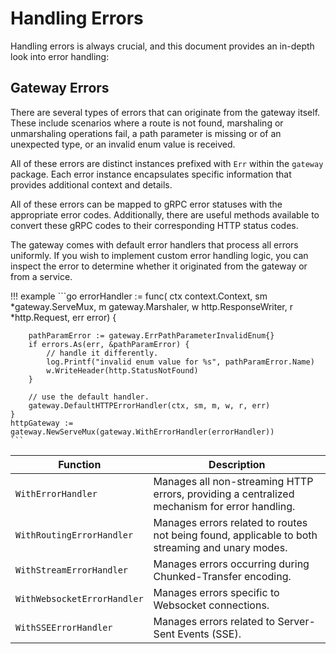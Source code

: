 # Handling Errors

Handling errors is always crucial, and this document provides an in-depth look into error handling:


## Gateway Errors

There are several types of errors that can originate from the gateway itself. These include scenarios where a route is not found, marshaling or unmarshaling operations fail, a path parameter is missing or of an unexpected type, or an invalid enum value is received.

All of these errors are distinct instances prefixed with `Err` within the `gateway` package. Each error instance encapsulates specific information that provides additional context and details.

All of these errors can be mapped to gRPC error statuses with the appropriate error codes. Additionally, there are useful methods available to convert these gRPC codes to their corresponding HTTP status codes.

The gateway comes with default error handlers that process all errors uniformly. If you wish to implement custom error handling logic, you can inspect the error to determine whether it originated from the gateway or from a service.


!!! example
    ```go
  	errorHandler := func(
  		ctx context.Context,
  		sm *gateway.ServeMux,
  		m gateway.Marshaler,
  		w http.ResponseWriter,
  		r *http.Request,
  		err error) {

  		pathParamError := gateway.ErrPathParameterInvalidEnum{}
  		if errors.As(err, &pathParamError) {
  			// handle it differently.
  			log.Printf("invalid enum value for %s", pathParamError.Name)
  			w.WriteHeader(http.StatusNotFound)
  		}

  		// use the default handler.
  		gateway.DefaultHTTPErrorHandler(ctx, sm, m, w, r, err)
  	}
  	httpGateway := gateway.NewServeMux(gateway.WithErrorHandler(errorHandler))
    ```


| Function | Description |
| --- | --- |
| `WithErrorHandler` | Manages all non-streaming HTTP errors, providing a centralized mechanism for error handling. |
| `WithRoutingErrorHandler` | Manages errors related to routes not being found, applicable to both streaming and unary modes. |
| `WithStreamErrorHandler` | Manages errors occurring during Chunked-Transfer encoding. |
| `WithWebsocketErrorHandler` | Manages errors specific to Websocket connections. |
| `WithSSEErrorHandler` | Manages errors related to Server-Sent Events (SSE). |
